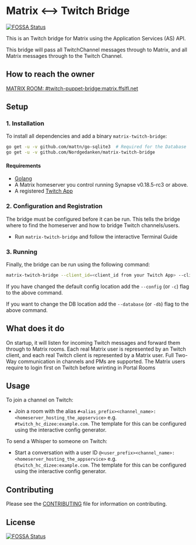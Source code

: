 # Matrix <--> Twitch Bridge
[![FOSSA Status](https://app.fossa.io/api/projects/git%2Bgithub.com%2FNordgedanken%2Fmatrix-twitch-bridge.svg?type=shield)](https://app.fossa.io/projects/git%2Bgithub.com%2FNordgedanken%2Fmatrix-twitch-bridge?ref=badge_shield)


This is an Twitch bridge for Matrix using the Application Services (AS) API.

This bridge will pass all TwitchChannel messages through to Matrix,
and all Matrix messages through to the Twitch Channel.

## How to reach the owner
[MATRIX ROOM: #twitch-puppet-bridge:matrix.ffslfl.net](https://matrix.to/#/#twitch-puppet-bridge:matrix.ffslfl.net)

## Setup

### 1. Installation

To install all dependencies and add a binary `matrix-twitch-bridge`:

```bash
go get -u -v github.com/mattn/go-sqlite3  # Required for the Database
go get -u -v github.com/Nordgedanken/matrix-twitch-bridge
```

#### Requirements

- [Golang](https://golang.org/)
- A Matrix homeserver you control running Synapse v0.18.5-rc3 or above.
- A registered [Twitch App](https://dev.twitch.tv/dashboard)

### 2. Configuration and Registration

The bridge must be configured before it can be run.
This tells the bridge where to find the homeserver
and how to bridge Twitch channels/users.

- Run `matrix-twitch-bridge` and follow the interactive Terminal Guide

### 3. Running

Finally, the bridge can be run using the following command:

```bash
matrix-twitch-bridge --client_id=<client_id from your Twitch App> --client_secret=<client_secret from your Twitch App> --public_adress=<ip with port used for the login callback> --bot_accessToken=<oauth token of a twitch user used to listen to chats> --bot_username=<matching username> --tls_cert=<path to .crt ssl file used for the login Server> --tls_key=<matching key file>
```

If you have changed the default config location add the `--config`
(or `-c`) flag to the above command.

If you want to change the DB location add the `--database`
(or `-db`) flag to the above command.

## What does it do

On startup, it will listen for incoming Twitch messages
and forward them through to Matrix rooms.
Each real Matrix user is represented by an Twitch client,
and each real Twitch client is represented by a Matrix user.
Full Two-Way communication in channels and PMs are supported.
The Matrix users require to login first on Twitch before wrinting in Portal Rooms

## Usage

To join a channel on Twitch:

- Join a room with the alias
  ``#<alias_prefix><channel_name>:<homeserver_hosting_the_appservice>``
  e.g. ``#twitch_hc_dizee:example.com``.
  The template for this can be configured using the interactive config generator.

To send a Whisper to someone on Twitch:

- Start a conversation with a user ID
  ``@<user_prefix><channel_name>:<homeserver_hosting_the_appservice>``
  e.g. ``@twitch_hc_dizee:example.com``.
  The template for this can be configured using the interactive config generator.

## Contributing

Please see the [CONTRIBUTING](CONTRIBUTING.md) file for information on contributing.

## License
[![FOSSA Status](https://app.fossa.io/api/projects/git%2Bgithub.com%2FNordgedanken%2Fmatrix-twitch-bridge.svg?type=large)](https://app.fossa.io/projects/git%2Bgithub.com%2FNordgedanken%2Fmatrix-twitch-bridge?ref=badge_large)
